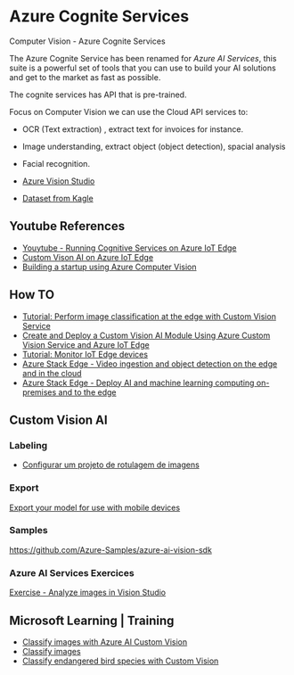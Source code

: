 # Azure Cognite Services
Computer Vision - Azure Cognite Services

The Azure Cognite Service has been renamed for *Azure AI Services*, this suite is a powerful set of tools that you can use to build your AI solutions and get to the market as fast as possible.

The cognite services has API that is pre-trained.

Focus on Computer Vision we can use the Cloud API services to:

* OCR (Text extraction) , extract text for invoices for instance.
* Image understanding, extract object (object detection), spacial analysis
* Facial recognition. 


* [Azure Vision Studio](https://portal.vision.cognitive.azure.com/resource/r/b330e478afa0480b88a1869f0fc9ff33/subscriptions/020b2f56-5ec9-4b68-8ec0-f27cc654d795/datasets)
* [Dataset from Kagle](https://www.kaggle.com/datasets/utkarshsaxenadn/fruits-classification)


## Youtube References
* [Youytube - Running Cognitive Services on Azure IoT Edge](https://www.youtube.com/watch?v=y3J1tKP4n3g&t=312s)
* [Custom Vison AI on Azure IoT Edge](https://www.youtube.com/watch?v=_K5fqGLO8us)
* [Building a startup using Azure Computer Vision](https://www.youtube.com/watch?v=L0VQTEEtRgk)

## How TO
* [Tutorial: Perform image classification at the edge with Custom Vision Service](https://learn.microsoft.com/en-us/azure/iot-edge/tutorial-deploy-custom-vision?view=iotedge-1.4&viewFallbackFrom=iotedge-2020-11)
* [Create and Deploy a Custom Vision AI Module Using Azure Custom Vision Service and Azure IoT Edge](https://azure.github.io/Vision-AI-DevKit-Pages/docs/Tutorial-HOL_Using_the_VisionSample/)
* [Tutorial: Monitor IoT Edge devices](https://learn.microsoft.com/en-us/azure/iot-edge/tutorial-monitor-with-workbooks?view=iotedge-1.4)
* [Azure Stack Edge - Video ingestion and object detection on the edge and in the cloud](https://learn.microsoft.com/en-us/azure/architecture/ai-ml/idea/video-ingestion-object-detection-edge-cloud)
* [Azure Stack Edge - Deploy AI and machine learning computing on-premises and to the edge](https://learn.microsoft.com/en-us/azure/architecture/ai-ml/idea/video-ingestion-object-detection-edge-cloud)

## Custom Vision AI
### Labeling
* [Configurar um projeto de rotulagem de imagens](https://learn.microsoft.com/pt-br/azure/machine-learning/how-to-create-image-labeling-projects?view=azureml-api-2)

### Export
[Export your model for use with mobile devices](https://learn.microsoft.com/en-us/azure/ai-services/custom-vision-service/export-your-model)

### Samples
https://github.com/Azure-Samples/azure-ai-vision-sdk

### Azure AI Services Exercices
[Exercise - Analyze images in Vision Studio](https://microsoftlearning.github.io/mslearn-ai-fundamentals/Instructions/Labs/03-image-analysis.html)

## Microsoft Learning | Training
* [Classify images with Azure AI Custom Vision](https://learn.microsoft.com/en-us/training/modules/classify-images-custom-vision/)
* [Classify images](https://learn.microsoft.com/en-us/training/modules/classify-images/)
* [Classify endangered bird species with Custom Vision](https://learn.microsoft.com/en-us/training/modules/cv-classify-bird-species/)
  

